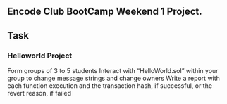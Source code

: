## Encode Club BootCamp Weekend 1 Project.

## Task
### Helloworld Project
Form groups of 3 to 5 students
Interact with “HelloWorld.sol” within your group to change message strings and change owners
Write a report with each function execution and the transaction hash, if successful, or the revert reason, if failed

